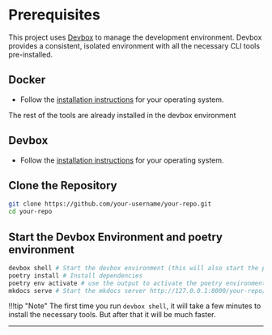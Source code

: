 # Prerequisites

This project uses [Devbox](https://www.jetify.com/devbox/) to manage the development environment. Devbox provides a consistent, isolated environment with all the necessary CLI tools pre-installed.

## Docker

- Follow the [installation instructions](https://docs.docker.com/get-docker/) for your operating system.

The rest of the tools are already installed in the devbox environment

## Devbox

- Follow the [installation instructions](https://www.jetify.com/devbox/docs/installing_devbox/) for your operating system.

## Clone the Repository

```bash
git clone https://github.com/your-username/your-repo.git
cd your-repo
```

## Start the Devbox Environment and poetry environment

```bash
devbox shell # Start the devbox environment (this will also start the poetry environment)
poetry install # Install dependencies
poetry env activate # use the output to activate the poetry environment ( ONLY IF DEVBOX DOES NOT ACTIVATE THE ENVIRONMENT)
mkdocs serve # Start the mkdocs server http://127.0.0.1:8000/your-repo/
```
!!!tip "Note"
    The first time you run `devbox shell`, it will take a few minutes to install the necessary tools. But after that it will be much faster.


---